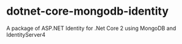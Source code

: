 # dotnet-core-mongodb-identity
A package of ASP.NET Identity for .Net Core 2 using MongoDB and IdentityServer4
